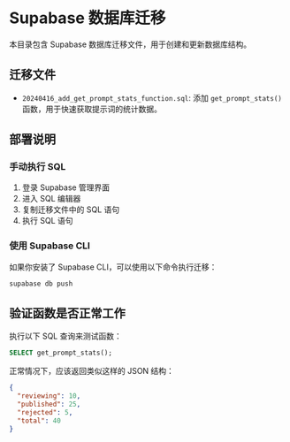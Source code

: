 # Supabase 数据库迁移

本目录包含 Supabase 数据库迁移文件，用于创建和更新数据库结构。

## 迁移文件

- `20240416_add_get_prompt_stats_function.sql`: 添加 `get_prompt_stats()` 函数，用于快速获取提示词的统计数据。

## 部署说明

### 手动执行 SQL 

1. 登录 Supabase 管理界面
2. 进入 SQL 编辑器
3. 复制迁移文件中的 SQL 语句
4. 执行 SQL 语句

### 使用 Supabase CLI

如果你安装了 Supabase CLI，可以使用以下命令执行迁移：

```bash
supabase db push
```

## 验证函数是否正常工作

执行以下 SQL 查询来测试函数：

```sql
SELECT get_prompt_stats();
```

正常情况下，应该返回类似这样的 JSON 结构：

```json
{
  "reviewing": 10,
  "published": 25,
  "rejected": 5,
  "total": 40
}
``` 